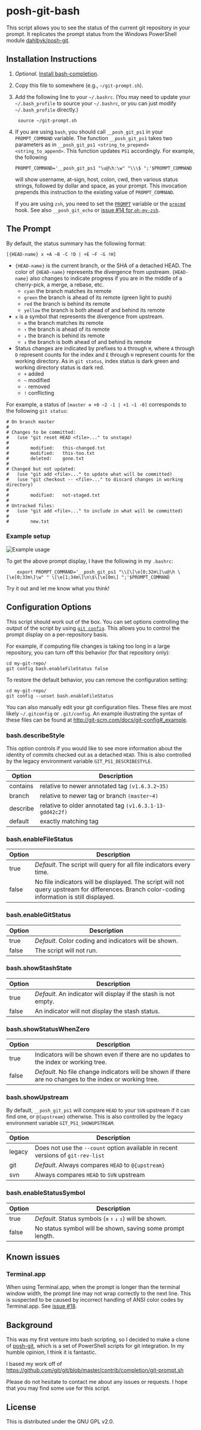 posh-git-bash
=============

This script allows you to see the status of the current git repository in your
prompt. It replicates the prompt status from the Windows PowerShell module
[dahlbyk/posh-git](https://github.com/dahlbyk/posh-git).


Installation Instructions
-------------------------
1. _Optional._ [Install bash-completion](https://github.com/bobthecow/git-flow-completion/wiki/Install-Bash-git-completion).
2. Copy this file to somewhere (e.g., `~/git-prompt.sh`).
3. Add the following line to your `~/.bashrc`. (You may need to update
   your `~/.bash_profile` to source your `~/.bashrc`, or you can just modify
   `~/.bash_profile` directly.)

        source ~/git-prompt.sh

4.  If you are using `bash`, you should call `__posh_git_ps1` in your
    `PROMPT_COMMAND` variable. The function `__posh_git_ps1` takes two
    parameters as in `__posh_git_ps1 <string_to_prepend> <string_to_append>`.
    This function updates `PS1` accordingly. For example, the following

        PROMPT_COMMAND='__posh_git_ps1 "\u@\h:\w" "\\\$ ";'$PROMPT_COMMAND

    will show username, at-sign, host, colon, cwd, then various status strings,
    followed by dollar and space, as your prompt. This invocation prepends this
    instruction to the existing value of `PROMPT_COMMAND`.

    If you are using `zsh`, you need to set the
    [`PROMPT`](http://zsh.sourceforge.net/Doc/Release/Parameters.html#index-PROMPT)
    variable or the
    [`precmd`](http://zsh.sourceforge.net/Doc/Release/Functions.html#index-precmd)
    hook. See also `__posh_git_echo` or
    [issue #14 for `oh-my-zsh`](https://github.com/lyze/posh-git-sh/issues/14).


The Prompt
----------

By default, the status summary has the following format:

    [{HEAD-name} x +A ~B -C !D | +E ~F -G !H]

* `{HEAD-name}` is the current branch, or the SHA of a detached HEAD. The color
  of `{HEAD-name}` represents the divergence from upstream. `{HEAD-name}` also
  changes to indicate progress if you are in the middle of a cherry-pick, a
  merge, a rebase, etc.
  * `cyan`   the branch matches its remote
  * `green`  the branch is ahead of its remote (green light to push)
  * `red`    the branch is behind its remote
  * `yellow` the branch is both ahead of and behind its remote
* `x` is a symbol that represents the divergence from upstream.
  * `≡` the branch matches its remote
  * `↑` the branch is ahead of its remote
  * `↓` the branch is behind its remote
  * `↕` the branch is both ahead of and behind its remote
* Status changes are indicated by prefixes to `A` through `H`, where `A` through
  `D` represent counts for the index and `E` through `H` represent counts for
  the working directory. As in `git status`, index status is dark green and
  working directory status is dark red.
  * `+` added
  * `~` modified
  * `-` removed
  * `!` conflicting

For example, a status of `[master ≡ +0 ~2 -1 | +1 ~1 -0]` corresponds to the
following `git status`:

    # On branch master
    #
    # Changes to be committed:
    #   (use "git reset HEAD <file>..." to unstage)
    #
    #        modified:   this-changed.txt
    #        modified:   this-too.txt
    #        deleted:    gone.txt
    #
    # Changed but not updated:
    #   (use "git add <file>..." to update what will be committed)
    #   (use "git checkout -- <file>..." to discard changes in working directory)
    #
    #        modified:   not-staged.txt
    #
    # Untracked files:
    #   (use "git add <file>..." to include in what will be committed)
    #
    #        new.txt

### Example setup

![Example usage](http://i.imgur.com/nEtBjR2.png)

To get the above prompt display, I have the following in my `.bashrc`:

        export PROMPT_COMMAND='__posh_git_ps1 "\\[\[\e[0;32m\]\u@\h \[\e[0;33m\]\w" " \[\e[1;34m\]\n\$\[\e[0m\] ";'$PROMPT_COMMAND

Try it out and let me know what you think!


Configuration Options
---------------------

This script should work out of the box. You can set options controlling the
output of the script by using
[`git config`](https://www.kernel.org/pub/software/scm/git/docs/git-config.html).
This allows you to control the prompt display on a per-repository basis.

For example, if computing file changes is taking too long in a large repository,
you can turn off this behavior (for that repository only):

    cd my-git-repo/
    git config bash.enableFileStatus false

To restore the default behavior, you can remove the configuration setting:

    cd my-git-repo/
    git config --unset bash.enableFileStatus


You can also manually edit your git configuration files. These files are most
likely `~/.gitconfig` or `.git/config`. An example illustrating the syntax of
these files can be found at http://git-scm.com/docs/git-config#_example.


### bash.describeStyle

This option controls if you would like to see more information about the
identity of commits checked out as a detached `HEAD`. This is also controlled
by the legacy environment variable `GIT_PS1_DESCRIBESTYLE`.

Option   | Description
-------- | -----------
contains | relative to newer annotated tag `(v1.6.3.2~35)`
branch   | relative to newer tag or branch `(master~4)`
describe | relative to older annotated tag `(v1.6.3.1-13-gdd42c2f)`
default  | exactly matching tag

### bash.enableFileStatus

Option | Description
------ | -----------
true   | _Default_. The script will query for all file indicators every time.
false  | No file indicators will be displayed. The script will not query upstream for differences. Branch color-coding information is still displayed.

### bash.enableGitStatus

Option | Description
------ | -----------
true   | _Default_. Color coding and indicators will be shown.
false  | The script will not run.

### bash.showStashState

Option | Description
------ | -----------
true   | _Default_. An indicator will display if the stash is not empty.
false  | An indicator will not display the stash status.

### bash.showStatusWhenZero

Option | Description
------ | -----------
true   | Indicators will be shown even if there are no updates to the index or working tree.
false  | _Default_. No file change indicators will be shown if there are no changes to the index or working tree.

### bash.showUpstream

By default, `__posh_git_ps1` will compare `HEAD` to your `SVN` upstream if it can
find one, or `@{upstream}` otherwise. This is also controlled by the legacy
environment variable `GIT_PS1_SHOWUPSTREAM`.

Option | Description
------ | -----------
legacy | Does not use the `--count` option available in recent versions of `git-rev-list`
git    | _Default_. Always compares `HEAD` to `@{upstream}`
svn    | Always compares `HEAD` to `SVN` upstream

### bash.enableStatusSymbol

Option | Description
------ | -----------
true   | _Default_. Status symbols (`≡` `↑` `↓` `↕`) will be shown.
false  | No status symbol will be shown, saving some prompt length.


Known issues
------------

### Terminal.app

When using Terminal.app, when the prompt is longer than the terminal window
width, the prompt line may not wrap correctly to the next line. This is
suspected to be caused by incorrect handling of ANSI color codes by
Terminal.app. See [issue #18](https://www.github.com/lyze/posh-git-sh/issues/18).

Background
----------

This was my first venture into bash scripting, so I decided to make a clone of
[posh-git](https://github.com/dahlbyk/posh-git), which is a set of PowerShell
scripts for git integration. In my humble opinion, I think it is fantastic.

I based my work off of
https://github.com/git/git/blob/master/contrib/completion/git-prompt.sh

Please do not hesitate to contact me about any issues or requests. I hope that
you may find some use for this script.


License
-------

This is distributed under the GNU GPL v2.0.
